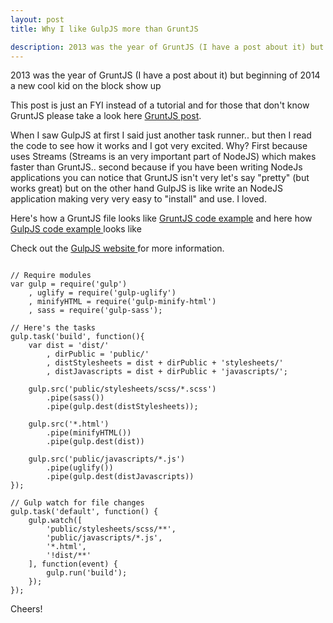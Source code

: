 ```yaml
---
layout: post
title: Why I like GulpJS more than GruntJS

description: 2013 was the year of GruntJS (I have a post about it) but beginning of 2014 a new cool kid on the block show up..
---
```


2013 was the year of GruntJS (I have a post about it) but beginning of 2014 a new cool kid on the block show up

This post is just an FYI instead of a tutorial and for those that don't know GruntJS please take a look here <a href="http://www.bymichaellancaster.com/blog/introduction-to-task-runner-gruntjs/" target="_blank" title="GruntJS">GruntJS post</a>.

When I saw GulpJS at first I said just another task runner.. but then I read the code to see how it works and I got very excited. Why?
First because uses Streams (Streams is an very important part of NodeJS) which makes faster than GruntJS.. second because if you have been writing NodeJs applications you can notice that GruntJS isn't very let's say "pretty" (but works great) but on the other hand GulpJS is like write an NodeJS application making very very easy to "install" and use. I loved.

Here's how a GruntJS file looks like <a href="https://github.com/weblancaster/blog-examples/blob/master/GruntJS-app" target="_blank" title="GruntJS">GruntJS code example</a> and here how <a href="https://github.com/weblancaster/blog-examples/tree/master/gulpjs-example" target="_blank" title="GulpJS">GulpJS code example </a> looks like

Check out the <a href="https://gulpjs.com" target="_blank" title="GulpJS website"> GulpJS website </a> for more information.

<pre><code data-language="javascript">
// Require modules
var gulp = require('gulp')
    , uglify = require('gulp-uglify')
    , minifyHTML = require('gulp-minify-html')
    , sass = require('gulp-sass');

// Here's the tasks
gulp.task('build', function(){
    var dist = 'dist/'
        , dirPublic = 'public/'
        , distStylesheets = dist + dirPublic + 'stylesheets/'
        , distJavascripts = dist + dirPublic + 'javascripts/';

    gulp.src('public/stylesheets/scss/*.scss')
        .pipe(sass())
        .pipe(gulp.dest(distStylesheets));

    gulp.src('*.html')
        .pipe(minifyHTML())
        .pipe(gulp.dest(dist))

    gulp.src('public/javascripts/*.js')
        .pipe(uglify())
        .pipe(gulp.dest(distJavascripts))
});

// Gulp watch for file changes
gulp.task('default', function() {
    gulp.watch([
        'public/stylesheets/scss/**',
        'public/javascripts/*.js',
        '*.html',
        '!dist/**'
    ], function(event) {
        gulp.run('build');
    });
});
</code></pre>

Cheers!
